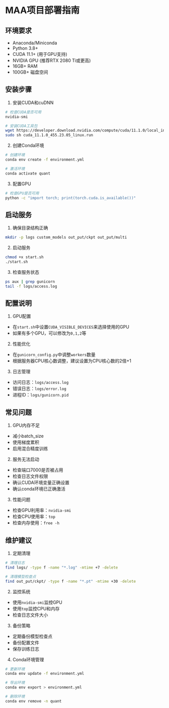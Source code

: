 # MAA项目部署指南

## 环境要求

- Anaconda/Miniconda
- Python 3.8+
- CUDA 11.1+ (用于GPU支持)
- NVIDIA GPU (推荐RTX 2080 Ti或更高)
- 16GB+ RAM
- 100GB+ 磁盘空间

## 安装步骤

1. 安装CUDA和cuDNN
```bash
# 检查CUDA是否可用
nvidia-smi

# 安装CUDA工具包
wget https://developer.download.nvidia.com/compute/cuda/11.1.0/local_installers/cuda_11.1.0_455.23.05_linux.run
sudo sh cuda_11.1.0_455.23.05_linux.run
```

2. 创建Conda环境
```bash
# 创建环境
conda env create -f environment.yml

# 激活环境
conda activate quant
```

3. 配置GPU
```bash
# 检查GPU是否可用
python -c "import torch; print(torch.cuda.is_available())"
```

## 启动服务

1. 确保目录结构正确
```bash
mkdir -p logs custom_models out_put/ckpt out_put/multi
```

2. 启动服务
```bash
chmod +x start.sh
./start.sh
```

3. 检查服务状态
```bash
ps aux | grep gunicorn
tail -f logs/access.log
```

## 配置说明

1. GPU配置
- 在`start.sh`中设置`CUDA_VISIBLE_DEVICES`来选择使用的GPU
- 如果有多个GPU，可以修改为`0,1,2`等

2. 性能优化
- 在`gunicorn_config.py`中调整`workers`数量
- 根据服务器CPU核心数调整，建议设置为CPU核心数的2倍+1

3. 日志管理
- 访问日志：`logs/access.log`
- 错误日志：`logs/error.log`
- 进程ID：`logs/gunicorn.pid`

## 常见问题

1. GPU内存不足
- 减小batch_size
- 使用梯度累积
- 启用混合精度训练

2. 服务无法启动
- 检查端口7000是否被占用
- 检查日志文件权限
- 确认CUDA环境变量正确设置
- 确认conda环境已正确激活

3. 性能问题
- 检查GPU利用率：`nvidia-smi`
- 检查CPU使用率：`top`
- 检查内存使用：`free -h`

## 维护建议

1. 定期清理
```bash
# 清理日志
find logs/ -type f -name "*.log" -mtime +7 -delete

# 清理模型检查点
find out_put/ckpt/ -type f -name "*.pt" -mtime +30 -delete
```

2. 监控系统
- 使用`nvidia-smi`监控GPU
- 使用`top`监控CPU和内存
- 检查日志文件大小

3. 备份策略
- 定期备份模型检查点
- 备份配置文件
- 保存训练日志

4. Conda环境管理
```bash
# 更新环境
conda env update -f environment.yml

# 导出环境
conda env export > environment.yml

# 删除环境
conda env remove -n quant
``` 